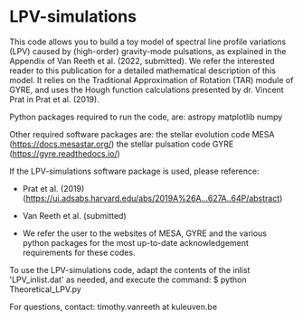 # LPV-simulations

This code allows you to build a toy model of spectral line profile variations (LPV) caused by (high-order) gravity-mode pulsations, as explained in the Appendix of Van Reeth et al. (2022, submitted). We refer the interested reader to this publication for a detailed mathematical description of this model. It relies on the Traditional Approximation of Rotation (TAR) module of GYRE, and uses the Hough function calculations presented by dr. Vincent Prat in Prat et al. (2019).
    
Python packages required to run the code, are:
    astropy
    matplotlib
    numpy

Other required software packages are:
    the stellar evolution code MESA (https://docs.mesastar.org/)
    the stellar pulsation code GYRE (https://gyre.readthedocs.io/)

If the LPV-simulations software package is used, please reference:

- Prat et al. (2019) (https://ui.adsabs.harvard.edu/abs/2019A%26A...627A..64P/abstract)

- Van Reeth et al. (submitted)

- We refer the user to the websites of MESA, GYRE and the various python packages for the most up-to-date acknowledgement requirements for these codes.
    

To use the LPV-simulations code, adapt the contents of the inlist 'LPV_inlist.dat' as needed, and execute the command:
$ python Theoretical_LPV.py
    
    
For questions, contact: timothy.vanreeth at kuleuven.be
